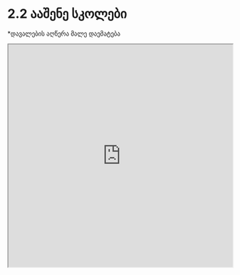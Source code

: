 # 2.2 ააშენე სკოლები

*დავალების აღწერა მალე დაემატება

<iframe src="https://rezi-gelenidze.github.io/karlo-ide/?task=schoolBuilder" width="100%" height="500px"></iframe>
